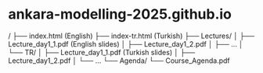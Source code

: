 # ankara-modelling-2025.github.io

/
├── index.html (English)
├── index-tr.html (Turkish)
├── Lectures/
│   ├── Lecture_day1_1.pdf (English slides)
│   ├── Lecture_day1_2.pdf
│   ├── ...
│   └── TR/
│       ├── Lecture_day1_1.pdf (Turkish slides)
│       ├── Lecture_day1_2.pdf
│       └── ...
└── Agenda/
    └── Course_Agenda.pdf